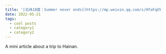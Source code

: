 ```yaml
---
title: '[北纬18度｜Summer never ends](https://mp.weixin.qq.com/s/HfaFqUYJQ_7pIicdFrK72w)'
date: 2022-05-21
tags:
  - cool posts
  - category1
  - category2
---
```


A mini article about a trip to Hainan. 

